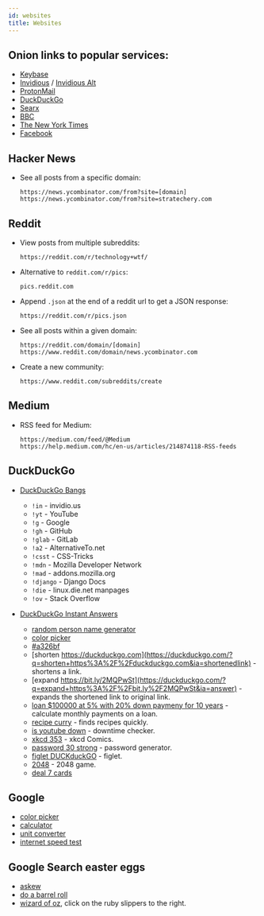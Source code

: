 ```yaml
---
id: websites
title: Websites
---
```


## Onion links to popular services:

- [Keybase](http://keybase5wmilwokqirssclfnsqrjdsi7jdir5wy7y7iu3tanwmtp6oid.onion/)
- [Invidious](http://kgg2m7yk5aybusll.onion/) / [Invidious Alt](http://axqzx4s6s54s32yentfqojs3x5i7faxza6xo3ehd4bzzsg2ii4fv2iid.onion/)
- [ProtonMail](https://protonirockerxow.onion/)
- [DuckDuckGo](https://3g2upl4pq6kufc4m.onion/)
- [Searx](http://searxspbitokayvkhzhsnljde7rqmn7rvoga6e4waeub3h7ug3nghoad.onion/)
- [BBC](https://www.bbcnewsv2vjtpsuy.onion/)
- [The New York Times](https://www.nytimes3xbfgragh.onion/)
- [Facebook](https://facebookcorewwwi.onion/)

## Hacker News

- See all posts from a specific domain:

  ```
  https://news.ycombinator.com/from?site=[domain]
  https://news.ycombinator.com/from?site=stratechery.com
  ```

## Reddit

- View posts from multiple subreddits:

  ```
  https://reddit.com/r/technology+wtf/
  ```

- Alternative to `reddit.com/r/pics`:

  ```
  pics.reddit.com
  ```

- Append `.json` at the end of a reddit url to get a JSON response:

  ```
  https://reddit.com/r/pics.json
  ```

- See all posts within a given domain:

  ```
  https://reddit.com/domain/[domain]
  https://www.reddit.com/domain/news.ycombinator.com
  ```

- Create a new community:

  ```
  https://www.reddit.com/subreddits/create
  ```

## Medium

- RSS feed for Medium:

  ```
  https://medium.com/feed/@Medium
  https://help.medium.com/hc/en-us/articles/214874118-RSS-feeds
  ```

## DuckDuckGo

- [DuckDuckGo Bangs](https://duckduckgo.com/bang)

  - `!in` - invidio.us
  - `!yt` - YouTube
  - `!g` - Google
  - `!gh` - GitHub
  - `!glab` - GitLab
  - `!a2` - AlternativeTo.net
  - `!csst` - CSS-Tricks
  - `!mdn` - Mozilla Developer Network
  - `!mad` - addons.mozilla.org
  - `!django` - Django Docs
  - `!die` - linux.die.net manpages
  - `!ov` - Stack Overflow

- [DuckDuckGo Instant Answers](https://duck.co/ia)
  - [random person name generator](https://duckduckgo.com/?q=random+person+name+generator&ia=answer)
  - [color picker](https://duckduckgo.com/?q=color+picker&ia=answer)
  - [#a326bf](https://duckduckgo.com/?q=%23a326bf&ia=answer)
  - [shorten https://duckduckgo.com](https://duckduckgo.com/?q=shorten+https%3A%2F%2Fduckduckgo.com&ia=shortenedlink) - shortens a link.
  - [expand https://bit.ly/2MQPwSt](https://duckduckgo.com/?q=expand+https%3A%2F%2Fbit.ly%2F2MQPwSt&ia=answer) - expands the shortened link to original link.
  - [loan $100000 at 5% with 20% down paymeny for 10 years](https://duckduckgo.com/?q=loan+%24100000+at+5%25+with+20%25+down+paymeny+for+10+years&ia=answer) - calculate monthly payments on a loan.
  - [recipe curry](https://duckduckgo.com/?q=recipe+curry) - finds recipes quickly.
  - [is youtube down](https://duckduckgo.com/?q=is+youtube+down&ia=answer) - downtime checker.
  - [xkcd 353](https://duckduckgo.com/?q=xkcd+353&ia=comics) - xkcd Comics.
  - [password 30 strong](https://duckduckgo.com/?q=password+30+strong&ia=answer) - password generator.
  - [figlet DUCKduckGO](https://duckduckgo.com/?q=figlet+DUCKduckGO&ia=answer) - figlet.
  - [2048](https://duckduckgo.com/?q=2048&ia=answer) - 2048 game.
  - [deal 7 cards](https://duckduckgo.com/?q=deal+7+cards&ia=answer)

## Google

- [color picker](https://www.google.com/search?q=color%20picker)
- [calculator](https://www.google.com/search?q=calculator)
- [unit converter](https://www.google.com/search?q=unit+converter)
- [internet speed test](https://www.google.com/search?q=internet+speed+test)

## Google Search easter eggs

- [askew](https://www.google.com/search?q=askew)
- [do a barrel roll](https://www.google.com/search?q=do+a+barrel+roll)
- [wizard of oz](https://www.google.com/search?q=wizard+of+oz), click on the ruby slippers to the right.

